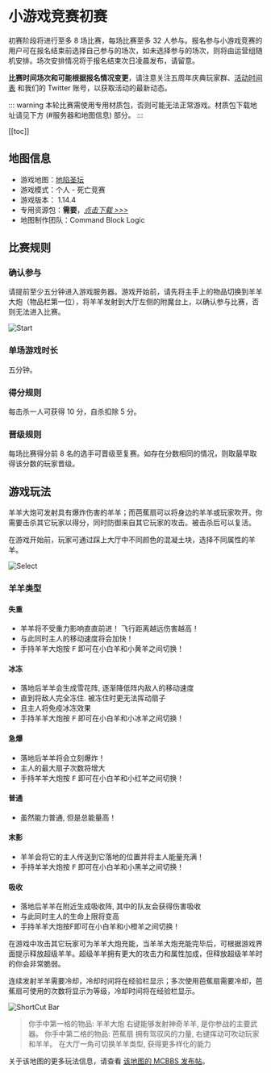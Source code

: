 # 小游戏竞赛初赛

初赛阶段将进行至多 8 场比赛，每场比赛至多 32 人参与。报名参与小游戏竞赛的用户可在报名结束前选择自己参与的场次，如未选择参与的场次，则将由运营组随机安排。场次安排情况将于报名结束次日凌晨发布，请留意。

**比赛时间场次和可能根据报名情况变更**，请注意关注五周年庆典玩家群、[活动时间表](/5thAnniv/schedule.html) 和我们的 Twitter 账号，以获取活动的最新动态。

::: warning
本轮比赛需使用专用材质包，否则可能无法正常游戏。材质包下载地址请见下方 (#服务器和地图信息) 部分。
:::

[[toc]]

## 地图信息

- 游戏地图：[地陷圣坛](https://www.mcbbs.net/thread-908503-1-1.html)
- 游戏模式：个人 - 死亡竞赛
- 游戏版本： 1.14.4
- 专用资源包：**需要**，[_点击下载 >>>_](https://littleskin-resource.littleservice.cn/5thAnniv/sheepooia.zip)
- 地图制作团队：Command Block Logic

## 比赛规则

### 确认参与

请提前至少五分钟进入游戏服务器。游戏开始前，请先将主手上的物品切换到羊羊大炮（物品栏第一位），将羊羊发射到大厅左侧的附魔台上，以确认参与比赛，否则无法进入比赛。

![Start](https://cdn.jsdelivr.net/gh/Restent/Photos-For-LS5TH/DXST/Start.png)

### 单场游戏时长

五分钟。

### 得分规则

每击杀一人可获得 10 分，自杀扣除 5 分。

### 晋级规则

每场比赛得分前 8 名的选手可晋级至复赛。如存在分数相同的情况，则取最早取得该分数的玩家晋级。

## 游戏玩法

羊羊大炮可发射具有爆炸伤害的羊羊；而芭蕉扇可以将身边的羊羊或玩家吹开。你需要击杀其它玩家以得分，同时防御来自其它玩家的攻击。被击杀后可以复活。

在游戏开始前，玩家可通过踩上大厅中不同颜色的混凝土块，选择不同属性的羊羊。

![Select](https://cdn.jsdelivr.net/gh/Restent/Photos-For-LS5TH/DXST/select.png)

### 羊羊类型

#### 失重

- 羊羊将不受重力影响直直前进！ 飞行距离越远伤害越高！
- 与此同时主人的移动速度将会加快！
- 手持羊羊大炮按 <kbd>F</kbd> 即可在小白羊和小黄羊之间切换！

#### 冰冻

 - 落地后羊羊会生成雪花阵, 逐渐降低阵内敌人的移动速度
 - 直到将敌人完全冻住. 被冻住时更无法挥动扇子
 - 且主人将免疫冰冻效果
 - 手持羊羊大炮按 <kbd>F</kbd> 即可在小白羊和小冰羊之间切换！

#### 急爆

 - 落地后羊羊将会立刻爆炸！
 - 主人的最大扇子次数将增大
 - 手持羊羊大炮按 <kbd>F</kbd> 即可在小白羊和小红羊之间切换！

#### 普通

 - 虽然能力普通, 但是总能量高！

#### 末影

 - 羊羊会将它的主人传送到它落地的位置并将主人能量充满！
 - 手持羊羊大炮按 <kbd>F</kbd> 即可在小白羊和小黑羊之间切换！

#### 吸收

 - 落地后羊羊在附近生成吸收阵, 其中的队友会获得伤害吸收
 - 与此同时主人的生命上限将变高
 - 手持羊羊大炮按F即可在小白羊和小橙羊之间切换！

在游戏中攻击其它玩家可为羊羊大炮充能，当羊羊大炮充能完毕后，可根据游戏界面提示释放超级羊羊。超级羊羊拥有更大的攻击力和属性加成，但释放超级羊羊时的你会非常脆弱。

连续发射羊羊需要冷却，冷却时间将在经验栏显示；多次使用芭蕉扇需要冷却，芭蕉扇可使用的次数将显示为等级，冷却时间将在经验栏显示。

![ShortCut Bar](https://cdn.jsdelivr.net/gh/Restent/Photos-For-LS5TH/DXST/shortcut-bar.png)

> 你手中第一格的物品: 羊羊大炮
>       右键能够发射神奇羊羊, 是你参战的主要武器。
> 你手中第二格的物品: 芭蕉扇
>       拥有驾驭风的力量, 右键挥动可吹动玩家和羊羊。
>     在大厅一角可切换羊羊类型, 获得更多样化的能力

关于该地图的更多玩法信息，请查看 [该地图的 MCBBS 发布帖](https://www.mcbbs.net/thread-908503-1-1.html)。
